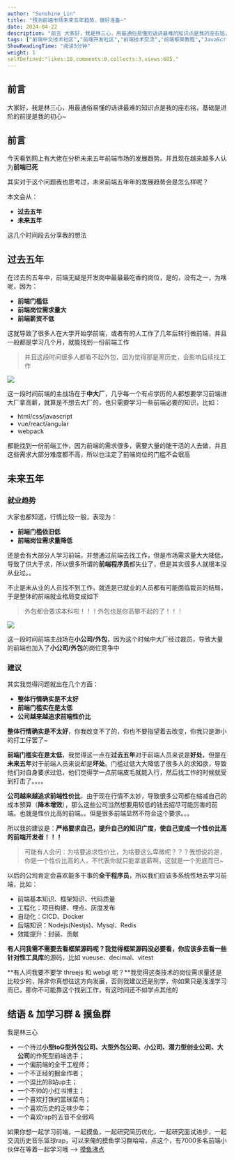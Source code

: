 ```yaml
---
author: "Sunshine_Lin"
title: "预测前端市场未来五年趋势，做好准备~"
date: 2024-04-22
description: "前言 大家好，我是林三心，用最通俗易懂的话讲最难的知识点是我的座右铭，基础是进阶的前提是我的初心~ 前言 今天看到网上有大佬在分析未来五年前端市场的发展趋势。并且现在越来越多人认为前端已死 其实对于这"
tags: ["前端中文技术社区","前端开发社区","前端技术交流","前端框架教程","JavaScript 学习资源","CSS 技巧与最佳实践","HTML5 最新动态","前端工程师职业发展","开源前端项目","前端技术趋势"]
ShowReadingTime: "阅读5分钟"
weight: 1
selfDefined:"likes:10,comments:0,collects:3,views:685,"
---
```

前言
--

大家好，我是林三心，用最通俗易懂的话讲最难的知识点是我的座右铭，基础是进阶的前提是我的初心~

前言
--

今天看到网上有大佬在分析未来五年前端市场的发展趋势。并且现在越来越多人认为**前端已死**

其实对于这个问题我也思考过，未来前端五年年的发展趋势会是怎么样呢？

本文会从：

*   **过去五年**
*   **未来五年**

这几个时间段去分享我的想法

过去五年
----

在过去的五年中，前端无疑是开发岗中最最最吃香的岗位，是的，没有之一，为啥呢，因为：

*   **前端门槛低**
*   **前端岗位需求量大**
*   **前端薪资不低**

这就导致了很多人在大学开始学前端，或者有的人工作了几年后转行做前端，并且一般都是学习几个月，就能找到一份前端工作

> 并且这段时间很多人都看不起外包，因为觉得那是黑历史，会影响后续找工作

![](/images/jueJin/e70d7d065cc4460.png)

这一段时间前端的主战场在于**中大厂**，几乎每一个有点学历的人都想要学习前端进大厂拿高薪，就算是不想去大厂的，也只需要学习一些前端必要的知识，比如：

*   html/css/javascript
*   vue/react/angular
*   webpack

都能找到一份前端工作，因为前端的需求很多，需要大量的能干活的人去做，并且这些需求大部分难度都不高，所以也注定了前端岗位的门槛不会很高

未来五年
----

### 就业趋势

大家也都知道，行情比较一般，表现为：

*   **前端门槛依旧低**
*   **前端岗位需求量降低**

还是会有大部分人学习前端，并想通过前端去找工作，但是市场需求量大大降低，导致了供大于求，所以很多所谓的**前端程序员**都失业了，但是其实很多人就根本没从业过。。

不止是未从业的人员找不到工作，就连是已就业的人员都有可能面临裁员的结局，于是整体的前端就业格局变成如下

> 外包都会要求本科啦！！！外包也是你高攀不起的了！！！

![](/images/jueJin/990cac2e0ee24ce.png)

这一段时间前端主战场在**小公司/外包**，因为这个时候中大厂经过裁员，导致大量的前端也加入了**小公司/外包**的岗位竞争中

### 建议

其实我觉得问题就出在几个方面：

*   **整体行情确实是不太好**
*   **前端门槛实在是太低**
*   **公司越来越追求前端性价比**

**整体行情确实是不太好**，你我改变不了的，你也不要指望着去改变，你我只是渺小的打工仔罢了~

**前端门槛实在是太低**，我觉得这一点在**过去五年**对于前端人员来说是**好处**，但是在**未来五年**对于前端人员来说却是**坏处**。门槛过低大大降低了很多人的求知欲，导致他们对自身要求过低，他们觉得学一点前端皮毛就能入行，然后找工作的时候就受到打击了。。。。

**公司越来越追求前端性价比**，由于现在行情不太妙，导致很多公司都在缩减自己的成本预算（**降本增效**），那么这些公司当然想要用较低的钱去招尽可能厉害的前端。也就是性价比高的前端。。但是很多前端显然不符合这个要求。。。

所以我的建议是：**严格要求自己，提升自己的知识广度，使自己变成一个性价比高的前端开发者！！！**

> 可能有人会问：为啥要追求性价比，为啥要这么卑微呢？？？我想说的是，你是一个性价比高的人，不代表你就只能拿底薪啊，这就是一个兜底而已~

以后的公司肯定会喜欢能多干事的**全干程序员**，所以我们应该多系统性地去学习前端，比如：

*   前端基本知识、框架知识、代码质量
*   工程化：项目构建、埋点、灰度发布
*   自动化：CICD、Docker
*   后端知识：Nodejs(Nestjs)、Mysql、Redis
*   效能提升：封装、贡献

**有人问我需不需要去看框架源码呢？**我觉得框架源码没必要看，你应该多去看一些**针对性工具库**的源码，比如 vueuse、decimal、vitest

\*\*有人问我要不要学 threejs 和 webgl 呢？\*\*我觉得这类技术的岗位需求量还是比较少的，除非你真想往这方向发展，否则我建议还是别学，你如果只是浅浅学习而已，那你不可能靠这个找到工作，有这时间还不如学点其他的

结语 & 加学习群 & 摸鱼群
---------------

我是林三心

*   一个待过**小型toG型外包公司、大型外包公司、小公司、潜力型创业公司、大公司**的作死型前端选手；
*   一个偏前端的全干工程师；
*   一个不正经的掘金作者；
*   一个逗比的B站up主；
*   一个不帅的小红书博主；
*   一个喜欢打铁的篮球菜鸟；
*   一个喜欢历史的乏味少年；
*   一个喜欢rap的五音不全弱鸡

如果你想一起学习前端，一起摸鱼，一起研究简历优化，一起研究面试进步，一起交流历史音乐篮球rap，可以来俺的摸鱼学习群哈哈，点这个，有7000多名前端小伙伴在等着一起学习哦 --> [摸鱼沸点](https://juejin.cn/pin/7035153948126216206 "https://juejin.cn/pin/7035153948126216206")